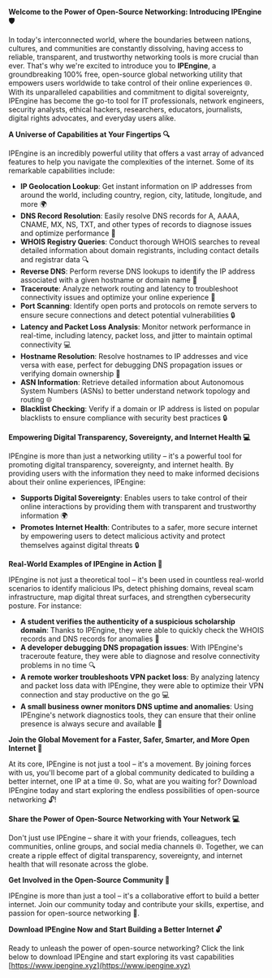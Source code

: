 **Welcome to the Power of Open-Source Networking: Introducing IPEngine 🛡️**

In today's interconnected world, where the boundaries between nations, cultures, and communities are constantly dissolving, having access to reliable, transparent, and trustworthy networking tools is more crucial than ever. That's why we're excited to introduce you to **IPEngine**, a groundbreaking 100% free, open-source global networking utility that empowers users worldwide to take control of their online experiences 🌐. With its unparalleled capabilities and commitment to digital sovereignty, IPEngine has become the go-to tool for IT professionals, network engineers, security analysts, ethical hackers, researchers, educators, journalists, digital rights advocates, and everyday users alike.

**A Universe of Capabilities at Your Fingertips 🔍**

IPEngine is an incredibly powerful utility that offers a vast array of advanced features to help you navigate the complexities of the internet. Some of its remarkable capabilities include:

*   **IP Geolocation Lookup**: Get instant information on IP addresses from around the world, including country, region, city, latitude, longitude, and more 🌍
*   **DNS Record Resolution**: Easily resolve DNS records for A, AAAA, CNAME, MX, NS, TXT, and other types of records to diagnose issues and optimize performance 📡
*   **WHOIS Registry Queries**: Conduct thorough WHOIS searches to reveal detailed information about domain registrants, including contact details and registrar data 🔍
*   **Reverse DNS**: Perform reverse DNS lookups to identify the IP address associated with a given hostname or domain name 🔑
*   **Traceroute**: Analyze network routing and latency to troubleshoot connectivity issues and optimize your online experience 🚀
*   **Port Scanning**: Identify open ports and protocols on remote servers to ensure secure connections and detect potential vulnerabilities 🔒
*   **Latency and Packet Loss Analysis**: Monitor network performance in real-time, including latency, packet loss, and jitter to maintain optimal connectivity 💻
*   **Hostname Resolution**: Resolve hostnames to IP addresses and vice versa with ease, perfect for debugging DNS propagation issues or verifying domain ownership 📡
*   **ASN Information**: Retrieve detailed information about Autonomous System Numbers (ASNs) to better understand network topology and routing 🌐
*   **Blacklist Checking**: Verify if a domain or IP address is listed on popular blacklists to ensure compliance with security best practices 🔒

**Empowering Digital Transparency, Sovereignty, and Internet Health 💻**

IPEngine is more than just a networking utility – it's a powerful tool for promoting digital transparency, sovereignty, and internet health. By providing users with the information they need to make informed decisions about their online experiences, IPEngine:

*   **Supports Digital Sovereignty**: Enables users to take control of their online interactions by providing them with transparent and trustworthy information 🌍
*   **Promotes Internet Health**: Contributes to a safer, more secure internet by empowering users to detect malicious activity and protect themselves against digital threats 🔒

**Real-World Examples of IPEngine in Action 🚀**

IPEngine is not just a theoretical tool – it's been used in countless real-world scenarios to identify malicious IPs, detect phishing domains, reveal scam infrastructure, map digital threat surfaces, and strengthen cybersecurity posture. For instance:

*   **A student verifies the authenticity of a suspicious scholarship domain**: Thanks to IPEngine, they were able to quickly check the WHOIS records and DNS records for anomalies 📡
*   **A developer debugging DNS propagation issues**: With IPEngine's traceroute feature, they were able to diagnose and resolve connectivity problems in no time 🔍
*   **A remote worker troubleshoots VPN packet loss**: By analyzing latency and packet loss data with IPEngine, they were able to optimize their VPN connection and stay productive on the go 💻
*   **A small business owner monitors DNS uptime and anomalies**: Using IPEngine's network diagnostics tools, they can ensure that their online presence is always secure and available 📡

**Join the Global Movement for a Faster, Safer, Smarter, and More Open Internet 🔗**

At its core, IPEngine is not just a tool – it's a movement. By joining forces with us, you'll become part of a global community dedicated to building a better internet, one IP at a time 🌐. So, what are you waiting for? Download IPEngine today and start exploring the endless possibilities of open-source networking 🔓!

**Share the Power of Open-Source Networking with Your Network 💻**

Don't just use IPEngine – share it with your friends, colleagues, tech communities, online groups, and social media channels 🌐. Together, we can create a ripple effect of digital transparency, sovereignty, and internet health that will resonate across the globe.

**Get Involved in the Open-Source Community 🔗**

IPEngine is more than just a tool – it's a collaborative effort to build a better internet. Join our community today and contribute your skills, expertise, and passion for open-source networking 🚀.

**Download IPEngine Now and Start Building a Better Internet 🔓**

Ready to unleash the power of open-source networking? Click the link below to download IPEngine and start exploring its vast capabilities [https://www.ipengine.xyz](https://www.ipengine.xyz)